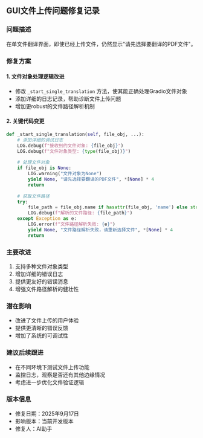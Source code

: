 ## GUI文件上传问题修复记录

### 问题描述
在单文件翻译界面，即使已经上传文件，仍然显示"请先选择要翻译的PDF文件"。

### 修复方案

#### 1. 文件对象处理逻辑改进
- 修改 `_start_single_translation` 方法，使其能正确处理Gradio文件对象
- 添加详细的日志记录，帮助诊断文件上传问题
- 增加更robust的文件路径解析机制

#### 2. 关键代码变更
```python
def _start_single_translation(self, file_obj, ...):
    # 添加详细的调试日志
    LOG.debug(f"接收到的文件对象: {file_obj}")
    LOG.debug(f"文件对象类型: {type(file_obj)}")
    
    # 处理文件对象
    if file_obj is None:
        LOG.warning("文件对象为None")
        yield None, "请先选择要翻译的PDF文件", *[None] * 4
        return
    
    # 获取文件路径
    try:
        file_path = file_obj.name if hasattr(file_obj, 'name') else str(file_obj)
        LOG.debug(f"解析的文件路径: {file_path}")
    except Exception as e:
        LOG.error(f"文件路径解析失败: {e}")
        yield None, "文件路径解析失败，请重新选择文件", *[None] * 4
        return
```

### 主要改进
1. 支持多种文件对象类型
2. 增加详细的错误日志
3. 提供更友好的错误消息
4. 增强文件路径解析的健壮性

### 潜在影响
- 改进了文件上传的用户体验
- 提供更清晰的错误反馈
- 增加了系统的可调试性

### 建议后续跟进
- 在不同环境下测试文件上传功能
- 监控日志，观察是否还有其他边缘情况
- 考虑进一步优化文件验证逻辑

### 版本信息
- 修复日期：2025年9月17日
- 影响版本：当前开发版本
- 修复人：AI助手
